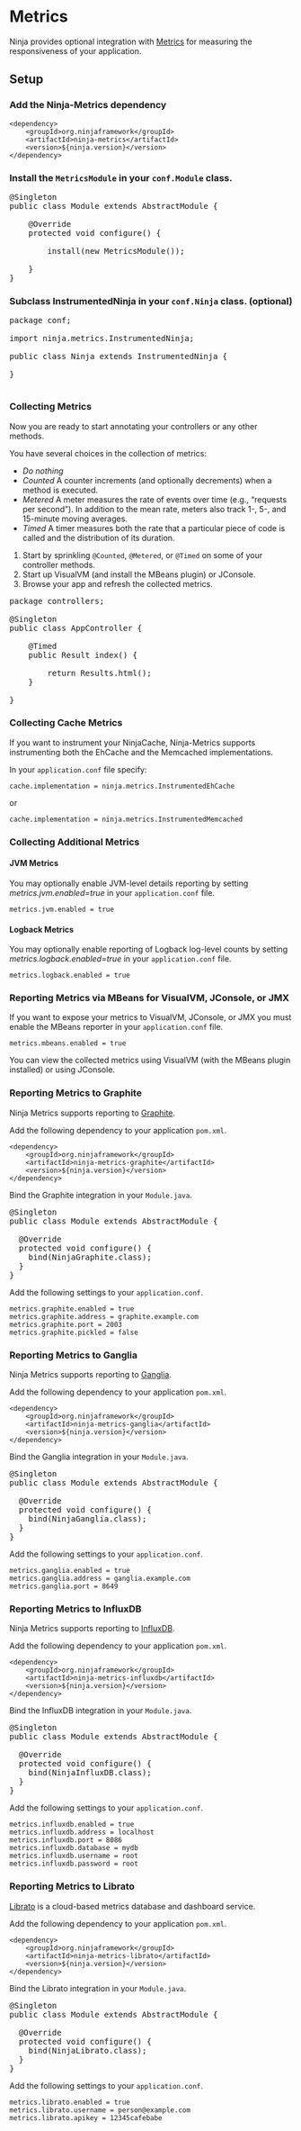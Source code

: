 Metrics
==============

Ninja provides optional integration with [Metrics](http://metrics.dropwizard.io/) for measuring the responsiveness of your application.

Setup
------------------

### Add the Ninja-Metrics dependency

    <dependency>
        <groupId>org.ninjaframework</groupId>
        <artifactId>ninja-metrics</artifactId>
        <version>${ninja.version}</version>
    </dependency>


### Install the `MetricsModule` in your `conf.Module` class.

<pre class="prettyprint">
@Singleton
public class Module extends AbstractModule {

    @Override
    protected void configure() {

        install(new MetricsModule());

    }
}
</pre>

### Subclass InstrumentedNinja in your `conf.Ninja` class. (optional)

<pre class="prettyprint">
package conf;

import ninja.metrics.InstrumentedNinja;

public class Ninja extends InstrumentedNinja {

}

</pre>

### Collecting Metrics

Now you are ready to start annotating your controllers or any other methods.

You have several choices in the collection of metrics:

- *Do nothing*
- *Counted*
A counter increments (and optionally decrements) when a method is executed.
- *Metered*
A meter measures the rate of events over time (e.g., “requests per second”). In addition to the mean rate, meters also track 1-, 5-, and 15-minute moving averages.
- *Timed*
A timer measures both the rate that a particular piece of code is called and the distribution of its duration.

1. Start by sprinkling `@Counted`, `@Metered`, or `@Timed` on some of your controller methods.
2. Start up VisualVM (and install the MBeans plugin) or JConsole.
3. Browse your app and refresh the collected metrics.

<pre class="prettyprint">
package controllers;

@Singleton
public class AppController {

    @Timed
    public Result index() {

        return Results.html();
    }

}
</pre>

### Collecting Cache Metrics

If you want to instrument your NinjaCache, Ninja-Metrics supports instrumenting both the EhCache and the Memcached implementations.

In your `application.conf` file specify:

    cache.implementation = ninja.metrics.InstrumentedEhCache

or

    cache.implementation = ninja.metrics.InstrumentedMemcached

### Collecting Additional Metrics

#### JVM Metrics

You may optionally enable JVM-level details reporting by setting *metrics.jvm.enabled=true* in your `application.conf` file.

    metrics.jvm.enabled = true

#### Logback Metrics

You may optionally enable reporting of Logback log-level counts by setting *metrics.logback.enabled=true* in your `application.conf` file.

    metrics.logback.enabled = true

### Reporting Metrics via MBeans for VisualVM, JConsole, or JMX

If you want to expose your metrics to VisualVM, JConsole, or JMX you must enable the MBeans reporter in your `application.conf` file.

    metrics.mbeans.enabled = true

You can view the collected metrics using VisualVM (with the MBeans plugin installed) or using JConsole.

### Reporting Metrics to Graphite

Ninja Metrics supports reporting to [Graphite](https://github.com/graphite-project).

Add the following dependency to your application `pom.xml`.

    <dependency>
        <groupId>org.ninjaframework</groupId>
        <artifactId>ninja-metrics-graphite</artifactId>
        <version>${ninja.version}</version>
    </dependency>

Bind the Graphite integration in your `Module.java`.

<pre class="prettyprint">
@Singleton
public class Module extends AbstractModule {

  @Override
  protected void configure() {
    bind(NinjaGraphite.class);
  }
}
</pre>

Add the following settings to your `application.conf`.

    metrics.graphite.enabled = true
    metrics.graphite.address = graphite.example.com
    metrics.graphite.port = 2003
    metrics.graphite.pickled = false

### Reporting Metrics to Ganglia

Ninja Metrics supports reporting to [Ganglia](http://ganglia.info).

Add the following dependency to your application `pom.xml`.

    <dependency>
        <groupId>org.ninjaframework</groupId>
        <artifactId>ninja-metrics-ganglia</artifactId>
        <version>${ninja.version}</version>
    </dependency>

Bind the Ganglia integration in your `Module.java`.

<pre class="prettyprint">
@Singleton
public class Module extends AbstractModule {

  @Override
  protected void configure() {
    bind(NinjaGanglia.class);
  }
}
</pre>

Add the following settings to your `application.conf`.

    metrics.ganglia.enabled = true
    metrics.ganglia.address = ganglia.example.com
    metrics.ganglia.port = 8649

### Reporting Metrics to InfluxDB

Ninja Metrics supports reporting to [InfluxDB](http://influxdb.com).

Add the following dependency to your application `pom.xml`.

    <dependency>
        <groupId>org.ninjaframework</groupId>
        <artifactId>ninja-metrics-influxdb</artifactId>
        <version>${ninja.version}</version>
    </dependency>

Bind the InfluxDB integration in your `Module.java`.

<pre class="prettyprint">
@Singleton
public class Module extends AbstractModule {

  @Override
  protected void configure() {
    bind(NinjaInfluxDB.class);
  }
}
</pre>

Add the following settings to your `application.conf`.

    metrics.influxdb.enabled = true
    metrics.influxdb.address = localhost
    metrics.influxdb.port = 8086
    metrics.influxdb.database = mydb
    metrics.influxdb.username = root
    metrics.influxdb.password = root

### Reporting Metrics to Librato

[Librato](http://metrics.librato.com) is a cloud-based metrics database and dashboard service.

Add the following dependency to your application `pom.xml`.

    <dependency>
        <groupId>org.ninjaframework</groupId>
        <artifactId>ninja-metrics-librato</artifactId>
        <version>${ninja.version}</version>
    </dependency>

Bind the Librato integration in your `Module.java`.

<pre class="prettyprint">
@Singleton
public class Module extends AbstractModule {

  @Override
  protected void configure() {
    bind(NinjaLibrato.class);
  }
}
</pre>

Add the following settings to your `application.conf`.

    metrics.librato.enabled = true
    metrics.librato.username = person@example.com
    metrics.librato.apikey = 12345cafebabe
